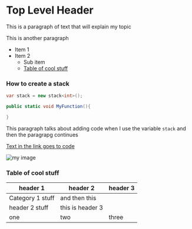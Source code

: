 # Top Level Header

This is a paragraph of text that will explain my topic

This is another paragraph

- Item 1
- Item 2
    - Sub item
    - [Table of cool stuff](#table-of-cool-stuff)

### How to create a stack

```csharp
var stack = new stack<int>();

public static void MyFunction(){

}
```

This paragraph talks about adding code when I use the variable `stack` and then the paragrapg continues

[Text in the link goes to code](/stack/code.md)

![my image](https://www.google.com/url?sa=i&url=https%3A%2F%2Fwallpapersafari.com%2Freally-cool-backgrounds%2F&psig=AOvVaw0YO8IgXgkVVbEHz2AD8K1T&ust=1678381428033000&source=images&cd=vfe&ved=0CA8QjRxqFwoTCLCtkZjozP0CFQAAAAAdAAAAABAE)

### Table of cool stuff

header 1 | header 2 | header 3
---------|----------|----------
Category 1 stuff | and then this
header 2 stuff | this is header 3
one | two | three

